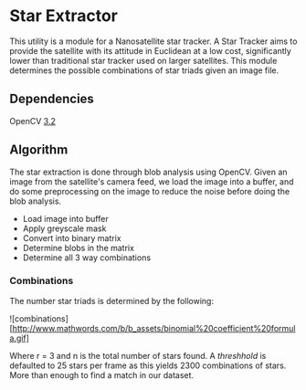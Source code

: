# Star Extractor

This utility is a module for a Nanosatellite star tracker. A Star Tracker aims to provide the satellite with its attitude in Euclidean at a low cost, significantly lower than traditional star tracker used on larger satellites. This module determines the possible combinations of star triads given an image file.

## Dependencies

OpenCV [3.2](http://opencv.org/opencv-3-2.html)

## Algorithm

The star extraction is done through blob analysis using OpenCV. Given an image from the satellite's camera feed, we load the image into a buffer, and do some preprocessing on the image to reduce the noise before doing the blob analysis.

* Load image into buffer
* Apply greyscale mask
* Convert into binary matrix
* Determine blobs in the matrix
* Determine all 3 way combinations

### Combinations

The number star triads is determined by the following:

![combinations][http://www.mathwords.com/b/b_assets/binomial%20coefficient%20formula.gif]

Where r = 3 and n is the total number of stars found. A *threshhold* is defaulted to 25 stars per frame as this yields 2300 combinations of stars. More than enough to find a match in our dataset.
